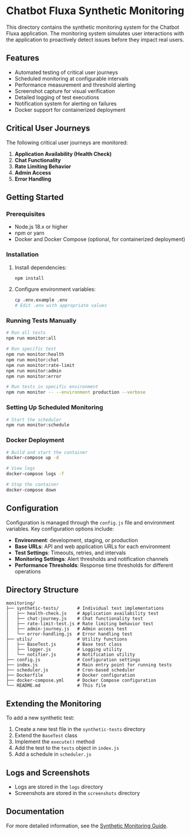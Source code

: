 # Chatbot Fluxa Synthetic Monitoring

This directory contains the synthetic monitoring system for the Chatbot Fluxa application. The monitoring system simulates user interactions with the application to proactively detect issues before they impact real users.

## Features

- Automated testing of critical user journeys
- Scheduled monitoring at configurable intervals
- Performance measurement and threshold alerting
- Screenshot capture for visual verification
- Detailed logging of test executions
- Notification system for alerting on failures
- Docker support for containerized deployment

## Critical User Journeys

The following critical user journeys are monitored:

1. **Application Availability (Health Check)**
2. **Chat Functionality**
3. **Rate Limiting Behavior**
4. **Admin Access**
5. **Error Handling**

## Getting Started

### Prerequisites

- Node.js 18.x or higher
- npm or yarn
- Docker and Docker Compose (optional, for containerized deployment)

### Installation

1. Install dependencies:
   ```bash
   npm install
   ```

2. Configure environment variables:
   ```bash
   cp .env.example .env
   # Edit .env with appropriate values
   ```

### Running Tests Manually

```bash
# Run all tests
npm run monitor:all

# Run specific test
npm run monitor:health
npm run monitor:chat
npm run monitor:rate-limit
npm run monitor:admin
npm run monitor:error

# Run tests in specific environment
npm run monitor -- --environment production --verbose
```

### Setting Up Scheduled Monitoring

```bash
# Start the scheduler
npm run monitor:schedule
```

### Docker Deployment

```bash
# Build and start the container
docker-compose up -d

# View logs
docker-compose logs -f

# Stop the container
docker-compose down
```

## Configuration

Configuration is managed through the `config.js` file and environment variables. Key configuration options include:

- **Environment**: development, staging, or production
- **Base URLs**: API and web application URLs for each environment
- **Test Settings**: Timeouts, retries, and intervals
- **Monitoring Settings**: Alert thresholds and notification channels
- **Performance Thresholds**: Response time thresholds for different operations

## Directory Structure

```
monitoring/
├── synthetic-tests/       # Individual test implementations
│   ├── health-check.js    # Application availability test
│   ├── chat-journey.js    # Chat functionality test
│   ├── rate-limit-test.js # Rate limiting behavior test
│   ├── admin-journey.js   # Admin access test
│   └── error-handling.js  # Error handling test
├── utils/                 # Utility functions
│   ├── BaseTest.js        # Base test class
│   ├── logger.js          # Logging utility
│   └── notifier.js        # Notification utility
├── config.js              # Configuration settings
├── index.js               # Main entry point for running tests
├── scheduler.js           # Cron-based scheduler
├── Dockerfile             # Docker configuration
├── docker-compose.yml     # Docker Compose configuration
└── README.md              # This file
```

## Extending the Monitoring

To add a new synthetic test:

1. Create a new test file in the `synthetic-tests` directory
2. Extend the `BaseTest` class
3. Implement the `execute()` method
4. Add the test to the `tests` object in `index.js`
5. Add a schedule in `scheduler.js`

## Logs and Screenshots

- Logs are stored in the `logs` directory
- Screenshots are stored in the `screenshots` directory

## Documentation

For more detailed information, see the [Synthetic Monitoring Guide](../docs/synthetic-monitoring.md).
